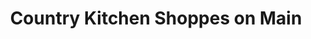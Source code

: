 ---
title: "Country Kitchen Shoppes on Main"
url: /big-stone-gap/country-kitchen-shoppes-on-main/
shop: gift
---